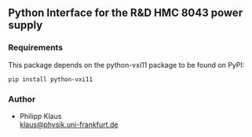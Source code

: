 
## Python Interface for the R&D HMC 8043 power supply

### Requirements

This package depends on the python-vxi11 package to be found on PyPI:

    pip install python-vxi11

### Author

* Philipp Klaus  
  <klaus@physik.uni-frankfurt.de>

